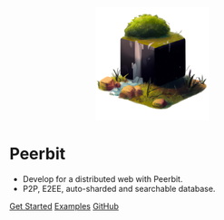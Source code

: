 <!-- # docsify-themeable

> A delightfully simple theme system for [docsify.js](https://docsify.js.org)

- Customize using CSS custom properties
- Zero packages to install or build
- Improved desktop and mobile experience
- Multiple themes available
- Legacy browser support (IE11+)

[Get Started](introduction)
[Demo Sandbox](https://codesandbox.io/s/xv36w4695o)
[GitHub](https://github.com/jhildenbiddle/docsify-themeable) -->
<!-- ![logo](./@peerbit/logo.png) -->
<p align="center">
    <img width="200" src="./peerbit-logo.png"  alt="Peerbit icon Icon">
</p> 

# Peerbit 
- Develop for a distributed web with Peerbit. 
- P2P, E2EE, auto-sharded and searchable database. 

[Get Started](getting-started)
[Examples](https://github.com/dao-xyz/peerbit-examples)
[GitHub](https://github.com/dao-xyz/peerbit)


<!-- <br>
 <p align="center">
    <img width="200" src="./@peerbit/logo.png"  alt="Peerbit icon Icon">
</p> 

<h1 align="center" style="font-size: 5vmin;">
    <strong>
        Peerbit
   </strong>
</h1>
<h3 align="center">
    Develop for a distributed web with Peerbit
</h3>

<h3 align="center">🤫 E2EE &nbsp; &nbsp; 👯 P2P &nbsp; &nbsp; ⚖️ Auto-sharding  &nbsp; &nbsp;  🔍 Searchable</h3> -->

<!-- <p align="center">
<img src="https://github.com/dao-xyz/peerbit/actions/workflows/ci.yml/badge.svg" alt="Tests">
</p> -->